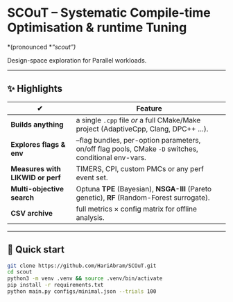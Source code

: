 # SCOuT – Systematic **C**ompile-time **O**ptimisation & runtime **T**uning
*(pronounced **“scout”)*  

Design-space exploration for Parallel workloads.

---

## ✨ Highlights

| ✔ | Feature |
|---|---------|
| **Builds anything**  |  a single `.cpp` file *or* a full CMake/Make project (AdaptiveCpp, Clang, DPC++ …).
| **Explores flags & env**  | –flag bundles, per-option parameters, on/off flag pools, CMake `-D` switches, conditional env-vars.
| **Measures with LIKWID or perf**  | TIMERS, CPI, custom PMCs or any perf event set.
| **Multi-objective search**  | Optuna **TPE** (Bayesian), **NSGA-III** (Pareto genetic), **RF** (Random-Forest surrogate).
| **CSV archive**  |  full metrics × config matrix for offline analysis.

---

## 🚀 Quick start

```bash
git clone https://github.com/HariAbram/SCOuT.git
cd scout
python3 -m venv .venv && source .venv/bin/activate
pip install -r requirements.txt                
python main.py configs/minimal.json --trials 100
